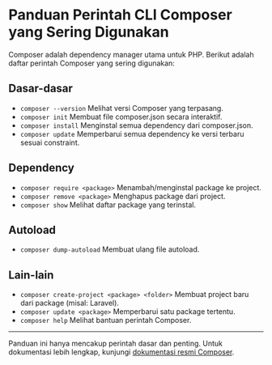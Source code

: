 # Panduan Perintah CLI Composer yang Sering Digunakan

Composer adalah dependency manager utama untuk PHP. Berikut adalah daftar perintah Composer yang sering digunakan:

## Dasar-dasar

-   `composer --version`
    Melihat versi Composer yang terpasang.
-   `composer init`
    Membuat file composer.json secara interaktif.
-   `composer install`
    Menginstal semua dependency dari composer.json.
-   `composer update`
    Memperbarui semua dependency ke versi terbaru sesuai constraint.

## Dependency

-   `composer require <package>`
    Menambah/menginstal package ke project.
-   `composer remove <package>`
    Menghapus package dari project.
-   `composer show`
    Melihat daftar package yang terinstal.

## Autoload

-   `composer dump-autoload`
    Membuat ulang file autoload.

## Lain-lain

-   `composer create-project <package> <folder>`
    Membuat project baru dari package (misal: Laravel).
-   `composer update <package>`
    Memperbarui satu package tertentu.
-   `composer help`
    Melihat bantuan perintah Composer.

---

Panduan ini hanya mencakup perintah dasar dan penting. Untuk dokumentasi lebih lengkap, kunjungi [dokumentasi resmi Composer](https://getcomposer.org/doc/).
